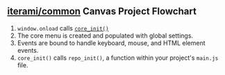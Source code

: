 [iterami/common](https://github.com/iterami/Documentation.htm/blob/gh-pages/common/README.md) Canvas Project Flowchart
----------------------------------------------------------------------------------------------------------------------

1. `window.onload` calls [`core_init()`](https://github.com/iterami/Documentation.htm/blob/gh-pages/common/files/corejs.md#core_init)
  1. The core menu is created and populated with global settings.
  2. Events are bound to handle keyboard, mouse, and HTML element events.
2. `core_init()` calls `repo_init()`, a function within your project's `main.js` file.
